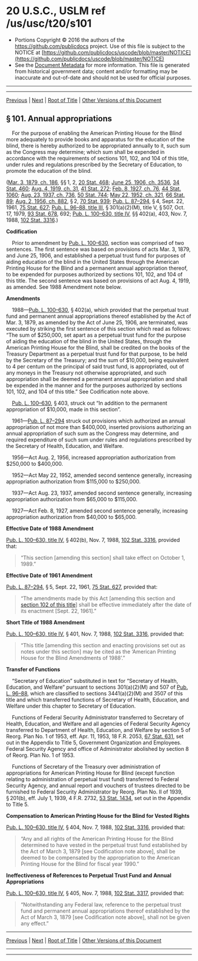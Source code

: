 ---
---

# 20 U.S.C., USLM ref /us/usc/t20/s101

* Portions Copyright © 2016 the authors of the https://github.com/publicdocs project.
  Use of this file is subject to the NOTICE at [https://github.com/publicdocs/uscode/blob/master/NOTICE](https://github.com/publicdocs/uscode/blob/master/NOTICE)
* See the [Document Metadata](././../../../..//README.md) for more information.
  This file is generated from historical government data; content and/or formatting may be inaccurate and out-of-date and should not be used for official purposes.

----------
----------

[Previous](./../../../..//us/usc/t20/ch6/m__us_usc_t20_ch6.md) | [Next](./../../../..//us/usc/t20/ch6/m__us_usc_t20_s102.md) | [Root of Title](./../../../../) | [Other Versions of this Document](https://publicdocs.github.io/go/links?ns=uslm&ref=%2Fus%2Fusc%2Ft20%2Fs101)

## § 101. Annual appropriations

    For the purpose of enabling the American Printing House for the Blind more adequately to provide books and apparatus for the education of the blind, there is hereby authorized to be appropriated annually to it, such sum as the Congress may determine; which sum shall be expended in accordance with the requirements of sections 101, 102, and 104 of this title, under rules and regulations prescribed by the Secretary of Education, to promote the education of the blind.

([Mar. 3, 1879, ch. 186][/us/act/1879-03-03/ch186], §§ 1, 2, [20 Stat. 468][/us/stat/20/468]; [June 25, 1906, ch. 3536][/us/act/1906-06-25/ch3536], [34 Stat. 460][/us/stat/34/460]; [Aug. 4, 1919, ch. 31][/us/act/1919-08-04/ch31], [41 Stat. 272][/us/stat/41/272]; [Feb. 8, 1927, ch. 76][/us/act/1927-02-08/ch76], [44 Stat. 1060][/us/stat/44/1060]; [Aug. 23, 1937, ch. 736][/us/act/1937-08-23/ch736], [50 Stat. 744][/us/stat/50/744]; [May 22, 1952, ch. 321][/us/act/1952-05-22/ch321], [66 Stat. 89][/us/stat/66/89]; [Aug. 2, 1956, ch. 882][/us/act/1956-08-02/ch882], § 2, [70 Stat. 939][/us/stat/70/939]; [Pub. L. 87–294][/us/pl/87/294], § 4, Sept. 22, 1961, [75 Stat. 627][/us/stat/75/627]; [Pub. L. 96–88, title III][/us/pl/96/88/tIII], § 301(a)(2)(M), title V, § 507, Oct. 17, 1979, [93 Stat. 678][/us/stat/93/678], 692; [Pub. L. 100–630, title IV][/us/pl/100/630/tIV], §§ 402(a), 403, Nov. 7, 1988, [102 Stat. 3316][/us/stat/102/3316].)

 __Codification__ 

    Prior to amendment by [Pub. L. 100–630][/us/pl/100/630], section was comprised of two sentences. The first sentence was based on provisions of acts Mar. 3, 1879, and June 25, 1906, and established a perpetual trust fund for purposes of aiding education of the blind in the United States through the American Printing House for the Blind and a permanent annual appropriation thereof, to be expended for purposes authorized by sections 101, 102, and 104 of this title. The second sentence was based on provisions of act Aug. 4, 1919, as amended. See 1988 Amendment note below.

 __Amendments__ 

    1988—[Pub. L. 100–630][/us/pl/100/630], § 402(a), which provided that the perpetual trust fund and permanent annual appropriations thereof established by the Act of Mar. 3, 1879, as amended by the Act of June 25, 1906, are terminated, was executed by striking the first sentence of this section which read as follows: “The sum of $250,000, set apart as a perpetual trust fund for the purpose of aiding the education of the blind in the United States, through the American Printing House for the Blind, shall be credited on the books of the Treasury Department as a perpetual trust fund for that purpose, to be held by the Secretary of the Treasury; and the sum of $10,000, being equivalent to 4 per centum on the principal of said trust fund, is appropriated, out of any moneys in the Treasury not otherwise appropriated, and such appropriation shall be deemed a permanent annual appropriation and shall be expended in the manner and for the purposes authorized by sections 101, 102, and 104 of this title.” See Codification note above.

    [Pub. L. 100–630][/us/pl/100/630], § 403, struck out “In addition to the permanent appropriation of $10,000, made in this section”.

    1961—[Pub. L. 87–294][/us/pl/87/294] struck out provisions which authorized an annual appropriation of not more than $400,000, inserted provisions authorizing an annual appropriation of such sum as the Congress may determine, and required expenditure of such sum under rules and regulations prescribed by the Secretary of Health, Education, and Welfare.

    1956—Act Aug. 2, 1956, increased appropriation authorization from $250,000 to $400,000.

    1952—Act May 22, 1952, amended second sentence generally, increasing appropriation authorization from $115,000 to $250,000.

    1937—Act Aug. 23, 1937, amended second sentence generally, increasing appropriation authorization from $65,000 to $115,000.

    1927—Act Feb. 8, 1927, amended second sentence generally, increasing appropriation authorization from $40,000 to $65,000.

 __Effective Date of 1988 Amendment__ 

[Pub. L. 100–630, title IV][/us/pl/100/630/tIV], § 402(b), Nov. 7, 1988, [102 Stat. 3316][/us/stat/102/3316], provided that: 

> “This section \[amending this section\] shall take effect on October 1, 1989.”

 __Effective Date of 1961 Amendment__ 

[Pub. L. 87–294][/us/pl/87/294], § 5, Sept. 22, 1961, [75 Stat. 627][/us/stat/75/627], provided that: 

> “The amendments made by this Act \[amending this section and [section 102 of this title][/us/usc/t20/s102]\] shall be effective immediately after the date of its enactment \[Sept. 22, 1961\].”

 __Short Title of 1988 Amendment__ 

[Pub. L. 100–630, title IV][/us/pl/100/630/tIV], § 401, Nov. 7, 1988, [102 Stat. 3316][/us/stat/102/3316], provided that: 

> “This title \[amending this section and enacting provisions set out as notes under this section\] may be cited as the ‘American Printing House for the Blind Amendments of 1988’.”

 __Transfer of Functions__ 

    “Secretary of Education” substituted in text for “Secretary of Health, Education, and Welfare” pursuant to sections 301(a)(2)(M) and 507 of [Pub. L. 96–88][/us/pl/96/88], which are classified to sections 3441(a)(2)(M) and 3507 of this title and which transferred functions of Secretary of Health, Education, and Welfare under this chapter to Secretary of Education.

    Functions of Federal Security Administrator transferred to Secretary of Health, Education, and Welfare and all agencies of Federal Security Agency transferred to Department of Health, Education, and Welfare by section 5 of Reorg. Plan No. 1 of 1953, eff. Apr. 11, 1953, 18 F.R. 2053, [67 Stat. 631][/us/stat/67/631], set out in the Appendix to Title 5, Government Organization and Employees. Federal Security Agency and office of Administrator abolished by section 8 of Reorg. Plan No. 1 of 1953.

    Functions of Secretary of the Treasury over administration of appropriations for American Printing House for Blind (except function relating to administration of perpetual trust fund) transferred to Federal Security Agency, and annual report and vouchers of trustees directed to be furnished to Federal Security Administrator by Reorg. Plan No. II of 1939, § 201(b), eff. July 1, 1939, 4 F.R. 2732, [53 Stat. 1434][/us/stat/53/1434], set out in the Appendix to Title 5.

 __Compensation to American Printing House for the Blind for Vested Rights__ 

[Pub. L. 100–630, title IV][/us/pl/100/630/tIV], § 404, Nov. 7, 1988, [102 Stat. 3316][/us/stat/102/3316], provided that: 

> “Any and all rights of the American Printing House for the Blind determined to have vested in the perpetual trust fund established by the Act of March 3, 1879 \[see Codification note above\], shall be deemed to be compensated by the appropriation to the American Printing House for the Blind for fiscal year 1990.”

 __Ineffectiveness of References to Perpetual Trust Fund and Annual Appropriations__ 

[Pub. L. 100–630, title IV][/us/pl/100/630/tIV], § 405, Nov. 7, 1988, [102 Stat. 3317][/us/stat/102/3317], provided that: 

> “Notwithstanding any Federal law, reference to the perpetual trust fund and permanent annual appropriations thereof established by the Act of March 3, 1879 \[see Codification note above\], shall not be given any effect.”

----------

[Previous](./../../../..//us/usc/t20/ch6/m__us_usc_t20_ch6.md) | [Next](./../../../..//us/usc/t20/ch6/m__us_usc_t20_s102.md) | [Root of Title](./../../../../) | [Other Versions of this Document](https://publicdocs.github.io/go/links?ns=uslm&ref=%2Fus%2Fusc%2Ft20%2Fs101)

----------
----------

[/us/act/1879-03-03/ch186]: https://publicdocs.github.io/go/links?ns=uslm&ref=%2Fus%2Fact%2F1879-03-03%2Fch186
[/us/stat/20/468]: https://publicdocs.github.io/go/links?ns=uslm&ref=%2Fus%2Fstat%2F20%2F468
[/us/act/1906-06-25/ch3536]: https://publicdocs.github.io/go/links?ns=uslm&ref=%2Fus%2Fact%2F1906-06-25%2Fch3536
[/us/stat/34/460]: https://publicdocs.github.io/go/links?ns=uslm&ref=%2Fus%2Fstat%2F34%2F460
[/us/act/1919-08-04/ch31]: https://publicdocs.github.io/go/links?ns=uslm&ref=%2Fus%2Fact%2F1919-08-04%2Fch31
[/us/stat/41/272]: https://publicdocs.github.io/go/links?ns=uslm&ref=%2Fus%2Fstat%2F41%2F272
[/us/act/1927-02-08/ch76]: https://publicdocs.github.io/go/links?ns=uslm&ref=%2Fus%2Fact%2F1927-02-08%2Fch76
[/us/stat/44/1060]: https://publicdocs.github.io/go/links?ns=uslm&ref=%2Fus%2Fstat%2F44%2F1060
[/us/act/1937-08-23/ch736]: https://publicdocs.github.io/go/links?ns=uslm&ref=%2Fus%2Fact%2F1937-08-23%2Fch736
[/us/stat/50/744]: https://publicdocs.github.io/go/links?ns=uslm&ref=%2Fus%2Fstat%2F50%2F744
[/us/act/1952-05-22/ch321]: https://publicdocs.github.io/go/links?ns=uslm&ref=%2Fus%2Fact%2F1952-05-22%2Fch321
[/us/stat/66/89]: https://publicdocs.github.io/go/links?ns=uslm&ref=%2Fus%2Fstat%2F66%2F89
[/us/act/1956-08-02/ch882]: https://publicdocs.github.io/go/links?ns=uslm&ref=%2Fus%2Fact%2F1956-08-02%2Fch882
[/us/stat/70/939]: https://publicdocs.github.io/go/links?ns=uslm&ref=%2Fus%2Fstat%2F70%2F939
[/us/pl/87/294]: https://publicdocs.github.io/go/links?ns=uslm&ref=%2Fus%2Fpl%2F87%2F294
[/us/stat/75/627]: https://publicdocs.github.io/go/links?ns=uslm&ref=%2Fus%2Fstat%2F75%2F627
[/us/pl/96/88/tIII]: https://publicdocs.github.io/go/links?ns=uslm&ref=%2Fus%2Fpl%2F96%2F88%2FtIII
[/us/stat/93/678]: https://publicdocs.github.io/go/links?ns=uslm&ref=%2Fus%2Fstat%2F93%2F678
[/us/pl/100/630/tIV]: https://publicdocs.github.io/go/links?ns=uslm&ref=%2Fus%2Fpl%2F100%2F630%2FtIV
[/us/stat/102/3316]: https://publicdocs.github.io/go/links?ns=uslm&ref=%2Fus%2Fstat%2F102%2F3316
[/us/pl/100/630]: https://publicdocs.github.io/go/links?ns=uslm&ref=%2Fus%2Fpl%2F100%2F630
[/us/pl/100/630]: https://publicdocs.github.io/go/links?ns=uslm&ref=%2Fus%2Fpl%2F100%2F630
[/us/pl/100/630]: https://publicdocs.github.io/go/links?ns=uslm&ref=%2Fus%2Fpl%2F100%2F630
[/us/pl/87/294]: https://publicdocs.github.io/go/links?ns=uslm&ref=%2Fus%2Fpl%2F87%2F294
[/us/pl/100/630/tIV]: https://publicdocs.github.io/go/links?ns=uslm&ref=%2Fus%2Fpl%2F100%2F630%2FtIV
[/us/stat/102/3316]: https://publicdocs.github.io/go/links?ns=uslm&ref=%2Fus%2Fstat%2F102%2F3316
[/us/pl/87/294]: https://publicdocs.github.io/go/links?ns=uslm&ref=%2Fus%2Fpl%2F87%2F294
[/us/stat/75/627]: https://publicdocs.github.io/go/links?ns=uslm&ref=%2Fus%2Fstat%2F75%2F627
[/us/usc/t20/s102]: https://publicdocs.github.io/go/links?ns=uslm&ref=%2Fus%2Fusc%2Ft20%2Fs102
[/us/pl/100/630/tIV]: https://publicdocs.github.io/go/links?ns=uslm&ref=%2Fus%2Fpl%2F100%2F630%2FtIV
[/us/stat/102/3316]: https://publicdocs.github.io/go/links?ns=uslm&ref=%2Fus%2Fstat%2F102%2F3316
[/us/pl/96/88]: https://publicdocs.github.io/go/links?ns=uslm&ref=%2Fus%2Fpl%2F96%2F88
[/us/stat/67/631]: https://publicdocs.github.io/go/links?ns=uslm&ref=%2Fus%2Fstat%2F67%2F631
[/us/stat/53/1434]: https://publicdocs.github.io/go/links?ns=uslm&ref=%2Fus%2Fstat%2F53%2F1434
[/us/pl/100/630/tIV]: https://publicdocs.github.io/go/links?ns=uslm&ref=%2Fus%2Fpl%2F100%2F630%2FtIV
[/us/stat/102/3316]: https://publicdocs.github.io/go/links?ns=uslm&ref=%2Fus%2Fstat%2F102%2F3316
[/us/pl/100/630/tIV]: https://publicdocs.github.io/go/links?ns=uslm&ref=%2Fus%2Fpl%2F100%2F630%2FtIV
[/us/stat/102/3317]: https://publicdocs.github.io/go/links?ns=uslm&ref=%2Fus%2Fstat%2F102%2F3317


